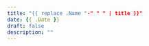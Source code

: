 ```yaml
---
title: "{{ replace .Name "-" " " | title }}"
date: {{ .Date }}
draft: false
description: ""
---
```



